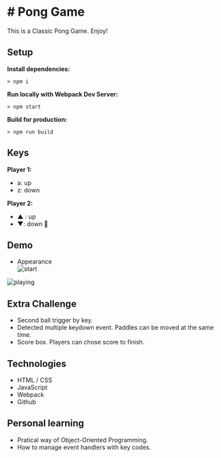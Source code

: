 # # Pong Game

This is a Classic Pong Game. Enjoy!

## Setup

**Install dependencies:**

`> npm i`

**Run locally with Webpack Dev Server:**

`> npm start`

**Build for production:**

`> npm run build`

## Keys

**Player 1:**
* a: up
* z: down

**Player 2:**
* ▲ : up
* ▼: down


## Demo

-  Appearance  
![start](https://user-images.githubusercontent.com/30381475/49714282-2faf8900-fc01-11e8-8c59-c19b565caca8.png)

![playing](https://user-images.githubusercontent.com/30381475/49713888-7ac89c80-fbff-11e8-8620-e94cc1e2a30e.png)


## Extra Challenge
- Second ball trigger by key.
- Detected multiple keydown event. Paddles can be moved at the same time.
- Score box. Players can chose score to finish.

## Technologies
- HTML / CSS
- JavaScript
- Webpack
- Github

## Personal learning
- Pratical way of Object-Oriented Programming.
- How to manage event handlers with key codes.





